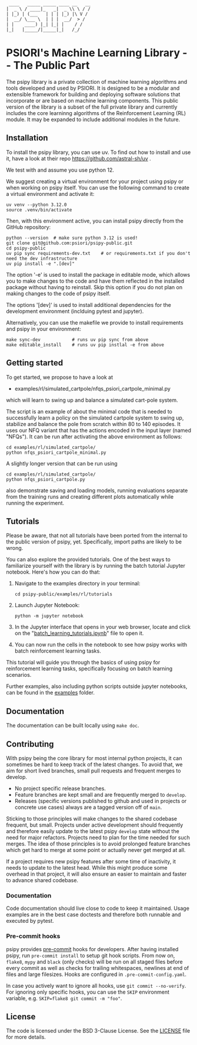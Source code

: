      ____   _____ _____ ____ __   __
    |  _ \ / ____|_   _|  _ \\ \ / /
    | |_) | (___   | | | |_) |\ V / 
    |  __/ \___ \  | | |  __/  > /  
    | |    ____) |_| |_| |    / / 
    |_|   |_____/|_____|_|   /_/

# PSIORI's Machine Learning Library -- The Public Part

The psipy library is a private collection of machine learning algorithms and tools developed and used by PSIORI. It is designed to be a modular and extensible framework for building and deploying software solutions that incorporate or are based on machine learning components. This public version of the library is a subset of the full private library and currently includes the core learninng algorithms of the Reinforcement Learning (RL) module. It may be expanded to include additional modules in the future.

## Installation

To install the psipy library, you can use uv. To find out how to install and use it, have a look at their repo https://github.com/astral-sh/uv .

We test with and assume you use python 12.

We suggest creating a virtual environment for your project using psipy or when working on psipy itself. You can use the following command to create a virtual environment and activate it:

```Shell
uv venv --python 3.12.0
source .venv/bin/activate
```

Then, with this environment active, you can install psipy directly from the GitHub repository:

```Shell
python --version  # make sure python 3.12 is used!
git clone git@github.com:psiori/psipy-public.git
cd psipy-public
uv pip sync requirements-dev.txt    # or requirements.txt if you don't need the dev infrastructure
uv pip install -e ".[dev]"
```
The option '-e' is used to install the package in editable mode, which allows you to make changes to the code and have them reflected in the installed package without having to reinstall. Skip this option if you do not plan on making changes to the code of psipy itself.

The options '[dev]' is used to install additional dependencies for the development environment (inclduing pytest and jupyter).

Alternatively, you can use the makefile we provide to install requirements and psipy in your environment:
```Shell
make sync-dev            # runs uv pip sync from above
make editable_install    # runs uv pip instlal -e from above
```

## Getting started

To get started, we propose to have a look at 

   - examples/rl/simulated_cartpole/nfqs_psiori_cartpole_minimal.py

which will learn to swing up and balance a simulated cart-pole system.

The script is an example of about the minimal code that is needed to successfully learn a policy on the simulated cartpole system to swing up, stabilize and balance the pole from scratch within 80 to 140 episodes. It uses our NFQ variant that has the actions encoded in the input layer (named "NFQs"). It can be run after activating the above environment as follows:
```Shell
cd examples/rl/simulated_cartpole/
python nfqs_psiori_cartpole_minimal.py
```

A slightly longer version that can be run using
```Shell
cd examples/rl/simulated_cartpole/
python nfqs_psiori_cartpole.py
```
also demonstrate saving and loading models, running evaluations separate from the training runs and creating different plots automatically while running the experiment.

## Tutorials

Please be aware, that not all tutorials have been ported from the internal to the public version of psipy, yet. Specifically, import paths are likely to be wrong.

You can also explore the provided tutorials. One of the best ways to familiarize yourself with the library is by running the batch tutorial Jupyter notebook. Here's how you can do that:

1. Navigate to the examples directory in your terminal:

   ```
   cd psipy-public/examples/rl/tutorials
   ```

2. Launch Jupyter Notebook:

   ```
   python -m jupyter notebook
   ```

3. In the Jupyter interface that opens in your web browser, locate and click on the "[batch_learning_tutorials.ipynb](./examples/rl/tutorials/batch_learning_tutorials.ipynb)" file to open it.

4. You can now run the cells in the notebook to see how psipy works with batch reinforcement learning tasks.

This tutorial will guide you through the basics of using psipy for reinforcement learning tasks, specifically focusing on batch learning scenarios.

Further examples, also including python scripts outside jupyter notebooks, can be found in the [examples](./examples) folder.

## Documentation

The documentation can be built locally using `make doc`.

## Contributing

With psipy being the core library for most internal python projects, it can sometimes be hard to keep track of the latest changes. To avoid that, we aim for short lived branches, small pull requests and frequent merges to develop.

- No project specific release branches.
- Feature branches are kept small and are frequently merged to `develop`.
- Releases (specific versions published to github and used in projects or concrete use cases) always are a tagged version off of `main`.

Sticking to those principles will make changes to the shared codebase frequent, but small. Projects under active development should frequently and therefore easily update to the latest psipy `develop` state without the need for major refactors. Projects need to plan for the time needed for such merges. The idea of those principles is to avoid prolonged feature branches which get hard to merge at some point or actually never get merged at all.

If a project requires new psipy features after some time of inactivity, it needs to update to the latest head. While this might produce some overhead in that project, it will also ensure an easier to maintain and faster to advance shared codebase.

### Documentation

Code documentation should live close to code to keep it maintained. Usage examples are in the best case doctests and therefore both runnable and executed by pytest.

### Pre-commit hooks

psipy provides [pre-commit](https://pre-commit.com/) hooks for developers. After having installed psipy, run `pre-commit install` to setup git hook scripts. From now on, `flake8`, `mypy` and `black` (only checks) will be run on all staged files before every commit as well as checks for trailing whitespaces, newlines at end of files and large filesizes. Hooks are configured in `.pre-commit-config.yaml`.

In case you actively want to ignore all hooks, use `git commit --no-verify`. For ignoring only specific hooks, you can use the `SKIP` environment variable, e.g. `SKIP=flake8 git commit -m "foo"`.

## License

The code is licensed under the BSD 3-Clause License. See the [LICENSE](./LICENSE) file for more details.
